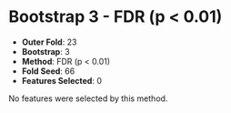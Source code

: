 # Bootstrap 3 - FDR (p < 0.01)

- **Outer Fold**: 23
- **Bootstrap**: 3
- **Method**: FDR (p < 0.01)
- **Fold Seed**: 66
- **Features Selected**: 0

No features were selected by this method.
